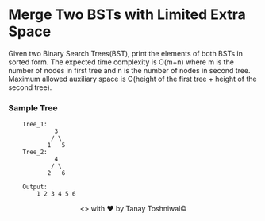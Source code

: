 # Merge Two BSTs with Limited Extra Space

Given two Binary Search Trees(BST), print the elements of both BSTs in sorted form. The expected time complexity is O(m+n) where m is the number of nodes in first tree and n is the number of nodes in second tree. Maximum allowed auxiliary space is O(height of the first tree + height of the second tree).

### Sample Tree
```
    Tree_1:
             3
            / \
           1   5
    Tree_2:
             4
            / \
           2   6

    Output:
        1 2 3 4 5 6
```
<p align="center"><> with &hearts; by Tanay Toshniwal&copy;</p>
